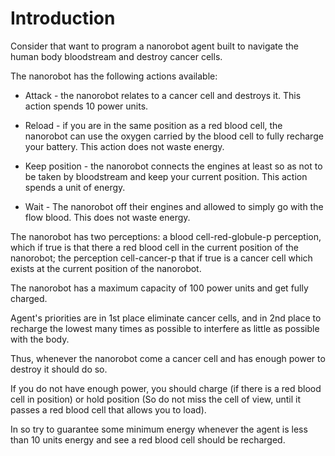 # Introduction

Consider that want to program a nanorobot agent built to navigate the human body bloodstream and destroy
cancer cells.

The nanorobot has the following actions available:

* Attack - the nanorobot relates to a cancer cell and destroys it. This action spends 10 power units.

* Reload - if you are in the same position as a red blood cell, the nanorobot can use the oxygen
           carried by the blood cell to fully recharge your battery. This action does not waste energy.

* Keep position - the nanorobot connects the engines at least so as not to be taken by bloodstream
                  and keep your current position. This action spends a unit of energy.

* Wait - The nanorobot off their engines and allowed to simply go with the flow blood.
         This does not waste energy.

The nanorobot has two perceptions: a blood cell-red-globule-p perception, which if true is that there
a red blood cell in the current position of the nanorobot; the perception cell-cancer-p that if true
is a cancer cell which exists at the current position of the nanorobot.

The nanorobot has a maximum capacity of 100 power units and get fully charged.

Agent's priorities are in 1st place eliminate cancer cells, and in 2nd place to recharge the lowest
many times as possible to interfere as little as possible with the body.

Thus, whenever the nanorobot come a cancer cell and has enough power to destroy it should do so.

If you do not have enough power, you should charge (if there is a red blood cell in position) or hold position
(So ​​do not miss the cell of view, until it passes a red blood cell that allows you to load).

In so try to guarantee some minimum energy whenever the agent is less than 10 units
energy and see a red blood cell should be recharged.
